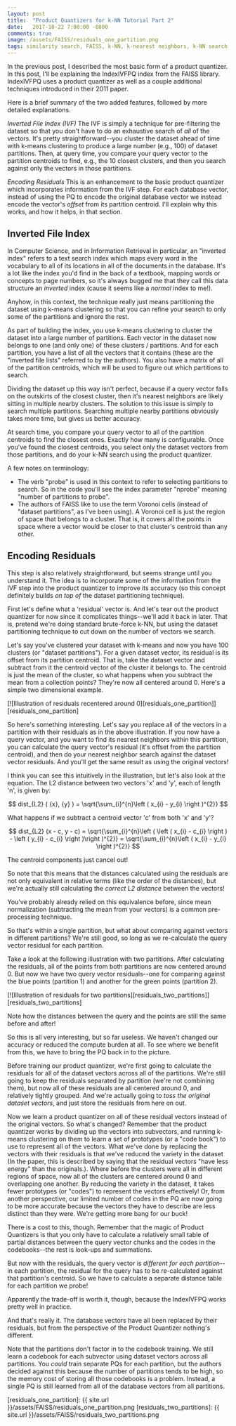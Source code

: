 ```yaml
---
layout: post
title:  "Product Quantizers for k-NN Tutorial Part 2"
date:   2017-10-22 7:00:00 -0800
comments: true
image: /assets/FAISS/residuals_one_partition.png
tags: similarity search, FAISS, k-NN, k-nearest neighbors, k-NN search, product quantizer, approximate nearest neighbors, ANN, quantization, IndexIVFPQ, inverted file index, IVF, residuals
---
```


In the previous post, I described the most basic form of a product quantizer. In this post, I'll be explaining the IndexIVFPQ index from the FAISS library. IndexIVFPQ uses a product quantizer as well as a couple additional techniques introduced in their 2011 paper. 

Here is a brief summary of the two added features, followed by more detailed explanations.

*Inverted File Index (IVF)*
The IVF is simply a technique for pre-filtering the dataset so that you don't have to do an exhaustive search of _all_ of the vectors. It's pretty straightforward--you cluster the dataset ahead of time with k-means clustering to produce a large number (e.g., 100) of dataset partitions. Then, at query time, you compare your query vector to the partition centroids to find, e.g., the 10 closest clusters, and then you search against only the vectors in those partitions.  

*Encoding Residuals*
This is an enhancement to the basic product quantizer which incorporates information from the IVF step. For each database vector, instead of using the PQ to encode the original database vector we instead encode the vector's _offset_ from its partition centroid. I'll explain why this works, and how it helps, in that section.

## Inverted File Index
In Computer Science, and in Information Retrieval in particular, an "inverted index" refers to a text search index which maps every word in the vocabulary to all of its locations in all of the documents in the database. It's a lot like the index you'd find in the back of a textbook, mapping words or concepts to page numbers, so it's always bugged me that they call this data structure an _inverted_ index (cause it seems like a _normal_ index to me!).

Anyhow, in this context, the technique really just means partitioning the dataset using k-means clustering so that you can refine your search to only some of the partitions and ignore the rest.

As part of building the index, you use k-means clustering to cluster the dataset into a large number of partitions. Each vector in the dataset now belongs to one (and only one) of these clusters / partitions. And for each partition, you have a list of all the vectors that it contains (these are the "inverted file lists" referred to by the authors). You also have a matrix of all of the partition centroids, which will be used to figure out which partitions to search.

Dividing the dataset up this way isn't perfect, because if a query vector falls on the outskirts of the closest cluster, then it's nearest neighbors are likely sitting in multiple nearby clusters. The solution to this issue is simply to search multiple partitions. Searching multiple nearby partitions obviously takes more time, but gives us better accuracy.

At search time, you compare your query vector to all of the partition centroids to find the closest ones. Exactly how many is configurable. Once you've found the closest centroids, you select only the dataset vectors from those partitions, and do your k-NN search using the product quantizer.

A few notes on terminology:
* The verb "probe" is used in this context to refer to selecting partitions to search. So in the code you'll see the index parameter "nprobe" meaning "number of partitions to probe".
* The authors of FAISS like to use the term Voronoi cells (instead of "dataset partitions", as I've been using). A Voronoi cell is just the region of space that belongs to a cluster. That is, it covers all the points in space where a vector would be closer to that cluster's centroid than any other.

## Encoding Residuals
This step is also relatively straightforward, but seems strange until you understand it. The idea is to incorporate some of the information from the IVF step into the product quantizer to improve its accuracy (so this concept definitely builds _on top of_ the dataset partitioning technique).

First let's define what a 'residual' vector is. And let's tear out the product quantizer for now since it complicates things--we'll add it back in later. That is, pretend we're doing standard brute-force k-NN, but using the dataset partitioning technique to cut down on the number of vectors we search.

Let's say you've clustered your dataset with k-means and now you have 100 clusters (or "dataset partitions"). For a given dataset vector, its residual is its offset from its partition centroid. That is, take the dataset vector and subtract from it the centroid vector of the cluster it belongs to. The centroid is just the mean of the cluster, so what happens when you subtract the mean from a collection points? They're now all centered around 0. Here's a simple two dimensional example.

[![Illustration of residuals recentered around 0][residuals_one_partition]][residuals_one_partition]

So here's something interesting. Let's say you replace all of the vectors in a partition with their residuals as in the above illustration. If you now have a query vector, and you want to find its nearest neighbors within this partition, you can calculate the query vector's residual (it's offset from the partition centroid), and then do your nearest neighbor search against the dataset vector residuals. And you'll get the same result as using the original vectors!

I think you can see this intuitively in the illustration, but let's also look at the equation. The L2 distance between two vectors 'x' and 'y', each of length 'n', is given by:

$$ dist_{L2} ( {x}, {y} ) = \sqrt{\sum_{i}^{n}\left ( x_{i} - y_{i} \right )^{2}} $$

What happens if we subtract a centroid vector 'c' from both 'x' and 'y'?

$$ dist_{L2} (x - c, y - c) = \sqrt{\sum_{i}^{n}\left ( \left ( x_{i} - c_{i}  \right ) - \left ( y_{i} - c_{i} \right )\right )^{2}} = \sqrt{\sum_{i}^{n}\left ( x_{i} - y_{i} \right )^{2}} $$

The centroid components just cancel out!

So note that this means that the distances calculated using the residuals are not only equivalent in relative terms (like the order of the distances), but we're actually still calculating the _correct L2 distance_ between the vectors!

You've probably already relied on this equivalence before, since mean normalization (subtracting the mean from your vectors) is a common pre-processing technique.

So that's within a single partition, but what about comparing against vectors in different partitions? We're still good, so long as we re-calculate the query vector residual for each partition. 

Take a look at the following illustration with two partitions. After calculating the residuals, all of the points from both partitions are now centered around 0. But now we have two query vector residuals--one for comparing against the blue points (partition 1) and another for the green points (partition 2). 

[![Illustration of residuals for two partitions][residuals_two_partitions]][residuals_two_partitions]

Note how the distances between the query and the points are still the same before and after!

So this is all very interesting, but so far useless. We haven't changed our accuracy or reduced the compute burden at all. To see where we benefit from this, we have to bring the PQ back in to the picture. 

Before training our product quantizer, we're first going to calculate the residuals for all of the dataset vectors across all of the partitions. We're still going to keep the residuals separated by partition (we're not combining them), but now all of these residuals are all centered around 0, and relatively tightly grouped. And we're actually going to _toss the original dataset vectors_, and just store the residuals from here on out. 

Now we learn a product quantizer on all of these residual vectors instead of the original vectors. So what's changed? Remember that the product quantizer works by dividing up the vectors into subvectors, and running k-means clustering on them to learn a set of prototypes (or a "code book") to use to represent all of the vectors. What we've done by replacing the vectors with their residuals is that we've reduced the variety in the dataset (In the paper, this is described by saying that the residual vectors "have less energy" than the originals.). Where before the clusters were all in different regions of space, now all of the clusters are centered around 0 and overlapping one another. By reducing the variety in the dataset, it takes fewer prototypes (or "codes") to represent the vectors effectively! Or, from another perspective, our limited number of codes in the PQ are now going to be more accurate because the vectors they have to describe are less distinct than they were. We're getting more bang for our buck!

There is a cost to this, though. Remember that the magic of Product Quantizers is that you only have to calculate a relatively small table of partial distances between the query vector chunks and the codes in the codebooks--the rest is look-ups and summations.

But now with the residuals, the query vector is _different for each partition_--in each partition, the residual for the query has to be re-calculated against that partition's centroid. So we have to calculate a separate distance table for each partition we probe!

Apparently the trade-off is worth it, though, because the IndexIVFPQ works pretty well in practice.

And that's really it. The database vectors have all been replaced by their residuals, but from the perspective of the Product Quantizer nothing's different.

Note that the partitions don't factor in to the codebook training. We still learn a codebook for each subvector using dataset vectors across all partitions. You _could_ train separate PQs for each partition, but the authors decided against this because the number of partitions tends to be high, so the memory cost of storing all those codebooks is a problem. Instead, a single PQ is still learned from all of the database vectors from all partitions.

[residuals_one_partition]: {{ site.url }}/assets/FAISS/residuals_one_partition.png
[residuals_two_partitions]: {{ site.url }}/assets/FAISS/residuals_two_partitions.png